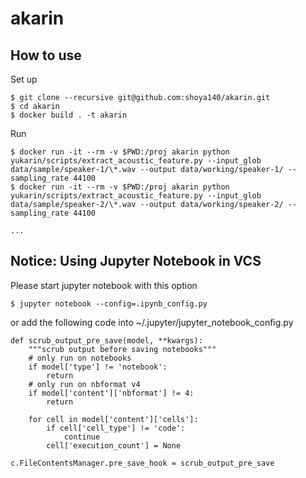 # akarin

## How to use

Set up

```
$ git clone --recursive git@github.com:shoya140/akarin.git
$ cd akarin
$ docker build . -t akarin
```

Run

```
$ docker run -it --rm -v $PWD:/proj akarin python yukarin/scripts/extract_acoustic_feature.py --input_glob data/sample/speaker-1/\*.wav --output data/working/speaker-1/ --sampling_rate 44100
$ docker run -it --rm -v $PWD:/proj akarin python yukarin/scripts/extract_acoustic_feature.py --input_glob data/sample/speaker-2/\*.wav --output data/working/speaker-2/ --sampling_rate 44100

...
```

## Notice: Using Jupyter Notebook in VCS

Please start jupyter notebook with this option

```
$ jupyter notebook --config=.ipynb_config.py
```

or add the following code into ~/.jupyter/jupyter_notebook_config.py

```
def scrub_output_pre_save(model, **kwargs):
    """scrub output before saving notebooks"""
    # only run on notebooks
    if model['type'] != 'notebook':
        return
    # only run on nbformat v4
    if model['content']['nbformat'] != 4:
        return

    for cell in model['content']['cells']:
        if cell['cell_type'] != 'code':
            continue
        cell['execution_count'] = None

c.FileContentsManager.pre_save_hook = scrub_output_pre_save
```

